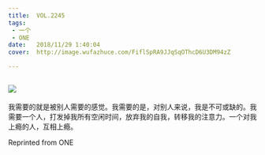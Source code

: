 ```yaml
---
title:	VOL.2245
tags:
 - 一个
 - ONE
date:	2018/11/29 1:40:04
cover:	http://image.wufazhuce.com/FiflSpRA9JJqSqOThcD6U3DM94zZ

---
```

![](http://image.wufazhuce.com/FiflSpRA9JJqSqOThcD6U3DM94zZ)
---

我需要的就是被别人需要的感觉。我需要的是，对别人来说，我是不可或缺的。我需要一个人，打发掉我所有空闲时间，放弃我的自我，转移我的注意力。一个对我上瘾的人，互相上瘾。
 
Reprinted from ONE
